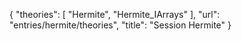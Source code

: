 {
    "theories": [
        "Hermite",
        "Hermite_IArrays"
    ],
    "url": "entries/hermite/theories",
    "title": "Session Hermite"
}